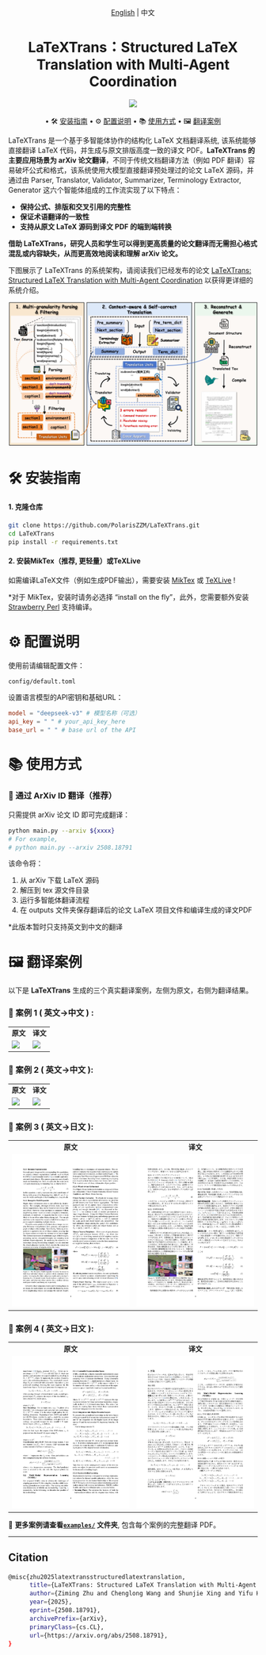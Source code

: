 <div align="center">

[English](README.md) | 中文



#  LaTeXTrans：Structured LaTeX Translation with Multi-Agent Coordination

<p align="center">
  <a href="https://arxiv.org/abs/2503.06594" alt="paper"><img src="https://img.shields.io/badge/Paper-LaTeXTrans-blue?logo=arxiv&logoColor=white"/></a>
</p>

</div>

<div align="center">
<p dir="auto">

• 🛠️ [安装指南](#️-安装指南) 
• ⚙️ [配置说明](#️-配置说明)
• 📚 [使用方式](#-使用方式)
• 🖼️ [翻译案例](#️-翻译案例) 
</p>
</div>

 LaTeXTrans 是一个基于多智能体协作的结构化 LaTeX 文档翻译系统, 该系统能够直接翻译 LaTeX 代码，并生成与原文排版高度一致的译文 PDF。**LaTeXTrans 的主要应用场景为 arXiv 论文翻译**，不同于传统文档翻译方法（例如 PDF 翻译）容易破坏公式和格式，该系统使用大模型直接翻译预处理过的论文 LaTeX 源码，并通过由 Parser, Translator, Validator, Summarizer, Terminology Extractor, Generator 这六个智能体组成的工作流实现了以下特点：

 - **保持公式、排版和交叉引用的完整性**
 - **保证术语翻译的一致性**
 - **支持从原文 LaTeX 源码到译文 PDF 的端到端转换**

**借助 LaTeXTrans，研究人员和学生可以得到更高质量的论文翻译而无需担心格式混乱或内容缺失，从而更高效地阅读和理解 arXiv 论文。**

下图展示了 LaTeXTrans 的系统架构，请阅读我们已经发布的论文 [LaTeXTrans: Structured LaTeX Translation with Multi-Agent Coordination](https://arxiv.org/abs/2508.18791) 以获得更详细的系统介绍。


<img src="./main-figure.jpg" width="1000px"></img>


# 🛠️ 安装指南

#### 1. 克隆仓库

```bash
git clone https://github.com/PolarisZZM/LaTeXTrans.git
cd LaTeXTrans
pip install -r requirements.txt
```

#### 2. 安装MikTex（推荐, 更轻量）或TeXLive

如需编译LaTeX文件（例如生成PDF输出），需要安装 [MikTex](https://miktex.org/download) 或 [TeXLive](https://www.tug.org/texlive/) !

*对于 MikTex，安装时请务必选择 “install on the fly”，此外，您需要额外安装 [Strawberry Perl](http://strawberryperl.com/) 支持编译。


# ⚙️ 配置说明


使用前请编辑配置文件：

```arduino
config/default.toml
```

设置语言模型的API密钥和基础URL：

```toml
model = "deepseek-v3" # 模型名称（可选）
api_key = " " # your_api_key_here
base_url = " " # base url of the API
```



# 📚 使用方式

### 🔹 通过 ArXiv ID 翻译（推荐）

只需提供 arXiv 论文 ID 即可完成翻译：

```bash
python main.py --arxiv ${xxxx}
# For example, 
# python main.py --arxiv 2508.18791
```

该命令将：

1. 从 arXiv 下载 LaTeX 源码
2. 解压到 tex 源文件目录
3. 运行多智能体翻译流程
4. 在 outputs 文件夹保存翻译后的论文 LaTeX 项目文件和编译生成的译文PDF

*此版本暂时只支持英文到中文的翻译


# 🖼️ 翻译案例

以下是 **LaTeXTrans** 生成的三个真实翻译案例，左侧为原文，右侧为翻译结果。

### 📄 案例 1 ( 英文->中文 ) :

<table>
  <tr>
    <td align="center"><b>原文</b></td>
    <td align="center"><b>译文</b></td>
  </tr>
  <tr>
    <td><img src="examples/case1src.png" width="100%"></td>
    <td><img src="examples/case1ch.png" width="100%"></td>
  </tr>
</table>

### 📄 案例 2 ( 英文->中文 ):

<table>
  <tr>
    <td align="center"><b>原文</b></td>
    <td align="center"><b>译文</b></td>
  </tr>
  <tr>
    <td><img src="examples/case3src.png" width="100%"></td>
    <td><img src="examples/case3ch.png" width="100%"></td>
  </tr>
</table>

### 📄 案例 3 ( 英文->日文 ):

<table>
  <tr>
    <td align="center"><b>原文</b></td>
    <td align="center"><b>译文</b></td>
  </tr>
  <tr>
    <td><img src="examples\case-en.png" width="100%"></td>
    <td><img src="examples\case-jp.png" width="100%"></td>
  </tr>
</table>

### 📄 案例 4 ( 英文->日文 ):

<table>
  <tr>
    <td align="center"><b>原文</b></td>
    <td align="center"><b>译文</b></td>
  </tr>
  <tr>
    <td><img src="examples\case5a-1-en.png" width="100%"></td>
    <td><img src="examples\case5b-1-jp.png" width="100%"></td>
  </tr>
</table>

📂 **更多案例请查看[`examples/`](examples/) 文件夹**, 包含每个案例的完整翻译 PDF。

---

## Citation
```bash
@misc{zhu2025latextransstructuredlatextranslation,
      title={LaTeXTrans: Structured LaTeX Translation with Multi-Agent Coordination}, 
      author={Ziming Zhu and Chenglong Wang and Shunjie Xing and Yifu Huo and Fengning Tian and Quan Du and Di Yang and Chunliang Zhang and Tong Xiao and Jingbo Zhu},
      year={2025},
      eprint={2508.18791},
      archivePrefix={arXiv},
      primaryClass={cs.CL},
      url={https://arxiv.org/abs/2508.18791}, 
}
```